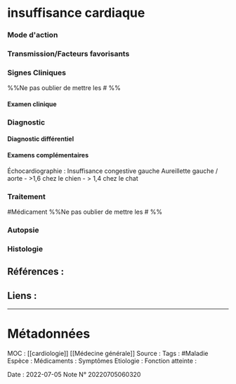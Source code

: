 # insuffisance cardiaque
### Mode d'action
### Transmission/Facteurs favorisants
### Signes Cliniques
%%Ne pas oublier de mettre les # %%
#### Examen clinique
### Diagnostic
#### Diagnostic différentiel
#### Examens complémentaires
Échocardiographie :
Insuffisance congestive gauche 
	Aureillette gauche / aorte 
		- >1,6 chez le chien
		- > 1,4 chez le chat 

### Traitement
#Médicament 
%%Ne pas oublier de mettre les # %% 
### Autopsie
### Histologie

## Références :
>
 

## Liens :



***

# Métadonnées
MOC : [[cardiologie]] [[Médecine générale]]
Source :
Tags : #Maladie 
	Espèce :
	Médicaments :
	Symptômes
	Etiologie :
	Fonction atteinte :
	
Date : 2022-07-05
Note N° 20220705060320